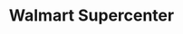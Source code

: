 ---
title: "Walmart Supercenter"
url: /marietta/walmart-supercenter-johnson-ferry-road/
shop: Supermarkt
---